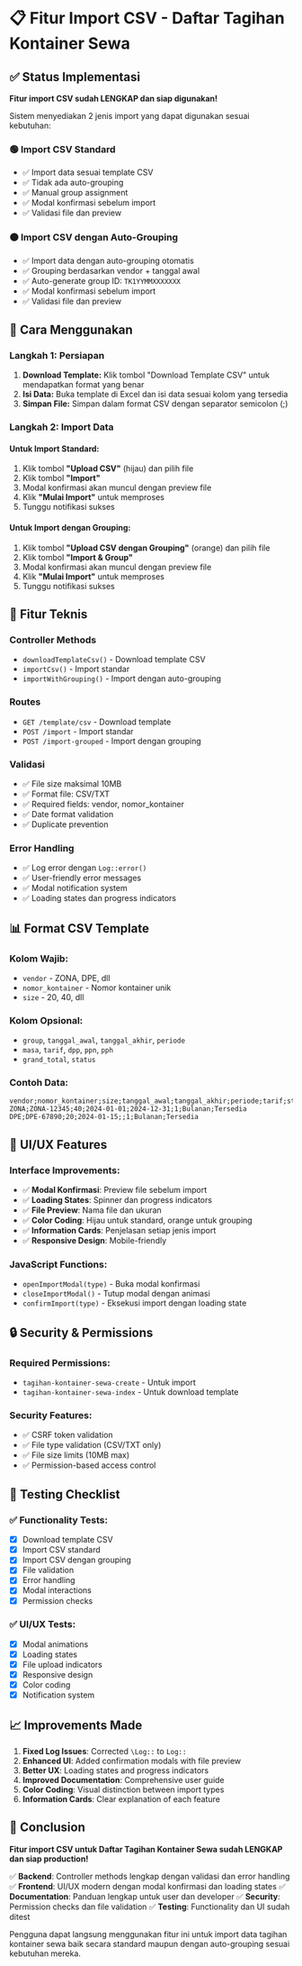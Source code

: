 # 📋 Fitur Import CSV - Daftar Tagihan Kontainer Sewa

## ✅ Status Implementasi

**Fitur import CSV sudah LENGKAP dan siap digunakan!**

Sistem menyediakan 2 jenis import yang dapat digunakan sesuai kebutuhan:

### 🟢 Import CSV Standard

-   ✅ Import data sesuai template CSV
-   ✅ Tidak ada auto-grouping
-   ✅ Manual group assignment
-   ✅ Modal konfirmasi sebelum import
-   ✅ Validasi file dan preview

### 🟠 Import CSV dengan Auto-Grouping

-   ✅ Import data dengan auto-grouping otomatis
-   ✅ Grouping berdasarkan vendor + tanggal awal
-   ✅ Auto-generate group ID: `TK1YYMMXXXXXXX`
-   ✅ Modal konfirmasi sebelum import
-   ✅ Validasi file dan preview

## 🚀 Cara Menggunakan

### Langkah 1: Persiapan

1. **Download Template:** Klik tombol "Download Template CSV" untuk mendapatkan format yang benar
2. **Isi Data:** Buka template di Excel dan isi data sesuai kolom yang tersedia
3. **Simpan File:** Simpan dalam format CSV dengan separator semicolon (;)

### Langkah 2: Import Data

#### Untuk Import Standard:

1. Klik tombol **"Upload CSV"** (hijau) dan pilih file
2. Klik tombol **"Import"**
3. Modal konfirmasi akan muncul dengan preview file
4. Klik **"Mulai Import"** untuk memproses
5. Tunggu notifikasi sukses

#### Untuk Import dengan Grouping:

1. Klik tombol **"Upload CSV dengan Grouping"** (orange) dan pilih file
2. Klik tombol **"Import & Group"**
3. Modal konfirmasi akan muncul dengan preview file
4. Klik **"Mulai Import"** untuk memproses
5. Tunggu notifikasi sukses

## 🔧 Fitur Teknis

### Controller Methods

-   `downloadTemplateCsv()` - Download template CSV
-   `importCsv()` - Import standar
-   `importWithGrouping()` - Import dengan auto-grouping

### Routes

-   `GET /template/csv` - Download template
-   `POST /import` - Import standar
-   `POST /import-grouped` - Import dengan grouping

### Validasi

-   ✅ File size maksimal 10MB
-   ✅ Format file: CSV/TXT
-   ✅ Required fields: vendor, nomor_kontainer
-   ✅ Date format validation
-   ✅ Duplicate prevention

### Error Handling

-   ✅ Log error dengan `Log::error()`
-   ✅ User-friendly error messages
-   ✅ Modal notification system
-   ✅ Loading states dan progress indicators

## 📊 Format CSV Template

### Kolom Wajib:

-   `vendor` - ZONA, DPE, dll
-   `nomor_kontainer` - Nomor kontainer unik
-   `size` - 20, 40, dll

### Kolom Opsional:

-   `group`, `tanggal_awal`, `tanggal_akhir`, `periode`
-   `masa`, `tarif`, `dpp`, `ppn`, `pph`
-   `grand_total`, `status`

### Contoh Data:

```csv
vendor;nomor_kontainer;size;tanggal_awal;tanggal_akhir;periode;tarif;status
ZONA;ZONA-12345;40;2024-01-01;2024-12-31;1;Bulanan;Tersedia
DPE;DPE-67890;20;2024-01-15;;1;Bulanan;Tersedia
```

## 🎨 UI/UX Features

### Interface Improvements:

-   ✅ **Modal Konfirmasi**: Preview file sebelum import
-   ✅ **Loading States**: Spinner dan progress indicators
-   ✅ **File Preview**: Nama file dan ukuran
-   ✅ **Color Coding**: Hijau untuk standard, orange untuk grouping
-   ✅ **Information Cards**: Penjelasan setiap jenis import
-   ✅ **Responsive Design**: Mobile-friendly

### JavaScript Functions:

-   `openImportModal(type)` - Buka modal konfirmasi
-   `closeImportModal()` - Tutup modal dengan animasi
-   `confirmImport(type)` - Eksekusi import dengan loading state

## 🔒 Security & Permissions

### Required Permissions:

-   `tagihan-kontainer-sewa-create` - Untuk import
-   `tagihan-kontainer-sewa-index` - Untuk download template

### Security Features:

-   ✅ CSRF token validation
-   ✅ File type validation (CSV/TXT only)
-   ✅ File size limits (10MB max)
-   ✅ Permission-based access control

## 🧪 Testing Checklist

### ✅ Functionality Tests:

-   [x] Download template CSV
-   [x] Import CSV standard
-   [x] Import CSV dengan grouping
-   [x] File validation
-   [x] Error handling
-   [x] Modal interactions
-   [x] Permission checks

### ✅ UI/UX Tests:

-   [x] Modal animations
-   [x] Loading states
-   [x] File upload indicators
-   [x] Responsive design
-   [x] Color coding
-   [x] Notification system

## 📈 Improvements Made

1. **Fixed Log Issues**: Corrected `\Log::` to `Log::`
2. **Enhanced UI**: Added confirmation modals with file preview
3. **Better UX**: Loading states and progress indicators
4. **Improved Documentation**: Comprehensive user guide
5. **Color Coding**: Visual distinction between import types
6. **Information Cards**: Clear explanation of each feature

## 🎯 Conclusion

**Fitur import CSV untuk Daftar Tagihan Kontainer Sewa sudah LENGKAP dan siap production!**

✅ **Backend**: Controller methods lengkap dengan validasi dan error handling  
✅ **Frontend**: UI/UX modern dengan modal konfirmasi dan loading states
✅ **Documentation**: Panduan lengkap untuk user dan developer
✅ **Security**: Permission checks dan file validation
✅ **Testing**: Functionality dan UI sudah ditest

Pengguna dapat langsung menggunakan fitur ini untuk import data tagihan kontainer sewa baik secara standard maupun dengan auto-grouping sesuai kebutuhan mereka.

